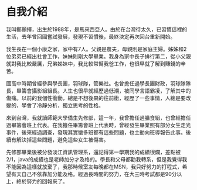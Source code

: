 # 自我介紹

我叫鄭顥擇，出生於1988年，是馬來西亞人。由於在台灣待太久，已習慣這裡的生活，去年曾回國嘗試發展，發現不習慣後，最終決定再次回台重新開始。

我生長在一個小康之家，家中有7人。父親是農夫，母親則是家庭主婦。姊姊和2位弟弟已經出社會工作，妹妹則剛大學畢業。我身為家中長子排行第二，從小父親就對我比較嚴厲，兄弟姊妹中，我比較常幫我爸工作，也很早就了解到賺錢的辛苦。

國高中時期曾經參與學長團，羽球隊，管樂社。也曾擔任過學長團財政，羽球隊隊長，畢籌會攝影組組長。人生也很早就經歷過低潮，被同學言語霸凌，了解其中的傷痛。以前的我個性衝動，總是不想後果的往前衝，經歷了一些事情，人總是要改變的，學會了冷靜分析，獨立思考的性格。

來到台灣，我就讀師範大學僑生先修部，這一年，我曾擔任過膳食組，也曾經擔任過畢籌會班上代表。在我擔任畢籌會班上代表時，曾經發生畢業照有部分女生走光事件，後來經過調查，發現其實蠻多班都有這些問題，也主動向班導報告此事。後續有解決掉這些問題，避免這些女生被傷害。

先修部畢業後被分發淡江資訊管理系，還記得第一學期我的成績很爛，差點被2/1，java的成績也是老師加分才及格的。學長和父母都勸我轉系，但是我覺得我不能因為這樣就放棄了，我那時候室友每晚都在MSN，我只好努力的打程式，希望有天自己不依靠加分能及格。經過長時間的努力，在大三時考試都是90分以上，終於努力的回報來了。





